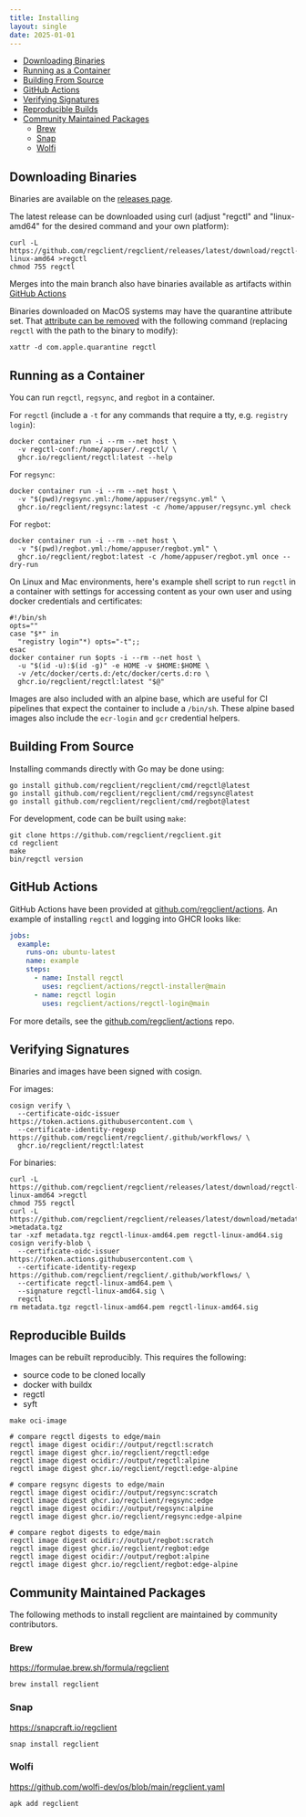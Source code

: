 ```yaml
---
title: Installing
layout: single
date: 2025-01-01
---
```


- [Downloading Binaries](#downloading-binaries)
- [Running as a Container](#running-as-a-container)
- [Building From Source](#building-from-source)
- [GitHub Actions](#github-actions)
- [Verifying Signatures](#verifying-signatures)
- [Reproducible Builds](#reproducible-builds)
- [Community Maintained Packages](#community-maintained-packages)
  - [Brew](#brew)
  - [Snap](#snap)
  - [Wolfi](#wolfi)

## Downloading Binaries

Binaries are available on the [releases page](https://github.com/regclient/regclient/releases).

The latest release can be downloaded using curl (adjust "regctl" and
"linux-amd64" for the desired command and your own platform):

```shell
curl -L https://github.com/regclient/regclient/releases/latest/download/regctl-linux-amd64 >regctl
chmod 755 regctl
```

Merges into the main branch also have binaries available as artifacts within [GitHub Actions](https://github.com/regclient/regclient/actions/workflows/go.yml?query=branch%3Amain)

Binaries downloaded on MacOS systems may have the quarantine attribute set.
That [attribute can be removed](https://apple.stackexchange.com/questions/243687/allow-applications-downloaded-from-anywhere-in-macos-sierra) with the following command (replacing `regctl` with the path to the binary to modify):

```shell
xattr -d com.apple.quarantine regctl
```

## Running as a Container

You can run `regctl`, `regsync`, and `regbot` in a container.

For `regctl` (include a `-t` for any commands that require a tty, e.g. `registry login`):

```shell
docker container run -i --rm --net host \
  -v regctl-conf:/home/appuser/.regctl/ \
  ghcr.io/regclient/regctl:latest --help
```

For `regsync`:

```shell
docker container run -i --rm --net host \
  -v "$(pwd)/regsync.yml:/home/appuser/regsync.yml" \
  ghcr.io/regclient/regsync:latest -c /home/appuser/regsync.yml check
```

For `regbot`:

```shell
docker container run -i --rm --net host \
  -v "$(pwd)/regbot.yml:/home/appuser/regbot.yml" \
  ghcr.io/regclient/regbot:latest -c /home/appuser/regbot.yml once --dry-run
```

On Linux and Mac environments, here's example shell script to run `regctl` in a container with settings for accessing content as your own user and using docker credentials and certificates:

```shell
#!/bin/sh
opts=""
case "$*" in
  "registry login"*) opts="-t";;
esac
docker container run $opts -i --rm --net host \
  -u "$(id -u):$(id -g)" -e HOME -v $HOME:$HOME \
  -v /etc/docker/certs.d:/etc/docker/certs.d:ro \
  ghcr.io/regclient/regctl:latest "$@"
```

Images are also included with an alpine base, which are useful for CI pipelines that expect the container to include a `/bin/sh`.
These alpine based images also include the `ecr-login` and `gcr` credential helpers.

## Building From Source

Installing commands directly with Go may be done using:

```shell
go install github.com/regclient/regclient/cmd/regctl@latest
go install github.com/regclient/regclient/cmd/regsync@latest
go install github.com/regclient/regclient/cmd/regbot@latest
```

For development, code can be built using `make`:

```shell
git clone https://github.com/regclient/regclient.git
cd regclient
make
bin/regctl version
```

## GitHub Actions

GitHub Actions have been provided at [github.com/regclient/actions](https://github.com/regclient/actions).
An example of installing `regctl` and logging into GHCR looks like:

```yaml
jobs:
  example:
    runs-on: ubuntu-latest
    name: example
    steps:
      - name: Install regctl
        uses: regclient/actions/regctl-installer@main
      - name: regctl login
        uses: regclient/actions/regctl-login@main
```

For more details, see the [github.com/regclient/actions](https://github.com/regclient/actions) repo.

## Verifying Signatures

Binaries and images have been signed with cosign.

For images:

```shell
cosign verify \
  --certificate-oidc-issuer https://token.actions.githubusercontent.com \
  --certificate-identity-regexp https://github.com/regclient/regclient/.github/workflows/ \
  ghcr.io/regclient/regctl:latest
```

For binaries:

```shell
curl -L https://github.com/regclient/regclient/releases/latest/download/regctl-linux-amd64 >regctl
chmod 755 regctl
curl -L https://github.com/regclient/regclient/releases/latest/download/metadata.tgz >metadata.tgz
tar -xzf metadata.tgz regctl-linux-amd64.pem regctl-linux-amd64.sig
cosign verify-blob \
  --certificate-oidc-issuer https://token.actions.githubusercontent.com \
  --certificate-identity-regexp https://github.com/regclient/regclient/.github/workflows/ \
  --certificate regctl-linux-amd64.pem \
  --signature regctl-linux-amd64.sig \
  regctl
rm metadata.tgz regctl-linux-amd64.pem regctl-linux-amd64.sig
```

## Reproducible Builds

Images can be rebuilt reproducibly.
This requires the following:

- source code to be cloned locally
- docker with buildx
- regctl
- syft

```shell
make oci-image

# compare regctl digests to edge/main
regctl image digest ocidir://output/regctl:scratch
regctl image digest ghcr.io/regclient/regctl:edge
regctl image digest ocidir://output/regctl:alpine
regctl image digest ghcr.io/regclient/regctl:edge-alpine

# compare regsync digests to edge/main
regctl image digest ocidir://output/regsync:scratch
regctl image digest ghcr.io/regclient/regsync:edge
regctl image digest ocidir://output/regsync:alpine
regctl image digest ghcr.io/regclient/regsync:edge-alpine

# compare regbot digests to edge/main
regctl image digest ocidir://output/regbot:scratch
regctl image digest ghcr.io/regclient/regbot:edge
regctl image digest ocidir://output/regbot:alpine
regctl image digest ghcr.io/regclient/regbot:edge-alpine
```

## Community Maintained Packages

The following methods to install regclient are maintained by community contributors.

### Brew

<https://formulae.brew.sh/formula/regclient>

```shell
brew install regclient
```

### Snap

<https://snapcraft.io/regclient>

```shell
snap install regclient
```

### Wolfi

<https://github.com/wolfi-dev/os/blob/main/regclient.yaml>

```shell
apk add regclient
```
